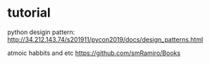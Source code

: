 # tutorial
python desigin pattern:
http://34.212.143.74/s201911/pycon2019/docs/design_patterns.html

atmoic habbits and etc
https://github.com/smRamiro/Books
